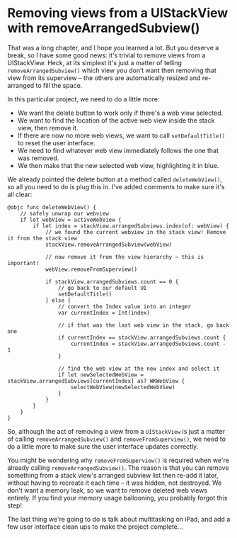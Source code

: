 # Removing views from a UIStackView with removeArrangedSubview()

That was a long chapter, and I hope you learned a lot. But you deserve a break, so I have some good news: it's trivial to remove views from a UIStackView. Heck, at its simplest it's just a matter of telling `removeArrangedSubview()` which view you don’t want then removing that view from its superview – the others are automatically resized and re-arranged to fill the space.

In this particular project, we need to do a little more:

- We want the delete button to work only if there's a web view selected.
- We want to find the location of the active web view inside the stack view, then remove it.
- If there are now no more web views, we want to call `setDefaultTitle()` to reset the user interface.
- We need to find whatever web view immediately follows the one that was removed.
- We then make that the new selected web view, highlighting it in blue.

We already pointed the delete button at a method called `deleteWebView()`, so all you need to do is plug this in. I've added comments to make sure it's all clear:

    @objc func deleteWebView() {
        // safely unwrap our webview
        if let webView = activeWebView {
            if let index = stackView.arrangedSubviews.index(of: webView) {
                // we found the current webview in the stack view! Remove it from the stack view
                stackView.removeArrangedSubview(webView)

                // now remove it from the view hierarchy – this is important!
                webView.removeFromSuperview()

                if stackView.arrangedSubviews.count == 0 {
                    // go back to our default UI
                    setDefaultTitle()
                } else {
                    // convert the Index value into an integer
                    var currentIndex = Int(index)

                    // if that was the last web view in the stack, go back one
                    if currentIndex == stackView.arrangedSubviews.count {
                        currentIndex = stackView.arrangedSubviews.count - 1
                    }

                    // find the web view at the new index and select it
                    if let newSelectedWebView = stackView.arrangedSubviews[currentIndex] as? WKWebView {
                        selectWebView(newSelectedWebView)
                    }
                }
            }
        }
    }

So, although the act of removing a view from a `UIStackView` is just a matter of calling `removeArrangedSubview()` and `removeFromSuperview()`, we need to do a little more to make sure the user interface updates correctly.

You might be wondering why `removeFromSuperview()` is required when we're already calling `removeArrangedSubview()`. The reason is that you can remove something from a stack view's arranged subview list then re-add it later, without having to recreate it each time – it was hidden, not destroyed. We don't want a memory leak, so we want to remove deleted web views entirely. If you find your memory usage ballooning, you probably forgot this step!

The last thing we're going to do is talk about multitasking on iPad, and add a few user interface clean ups to make the project complete…
